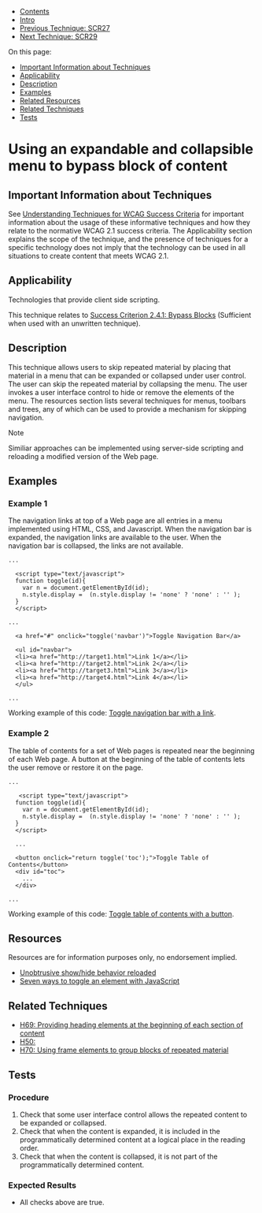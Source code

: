 -   [Contents](https://www.w3.org/WAI/WCAG21/Techniques/#techniques "Table of Contents")
-   [Intro](https://www.w3.org/WAI/WCAG21/Techniques/#introduction "Introduction to Techniques")
-   [Previous Technique: SCR27](SCR27)
-   [Next Technique: SCR29](SCR29)

On this page:

-   [Important Information about Techniques](#important-information)
-   [Applicability](#applicability)
-   [Description](#description)
-   [Examples](#examples)
-   [Related Resources](#resources)
-   [Related Techniques](#related)
-   [Tests](#tests)

Using an expandable and collapsible menu to bypass block of content
===================================================================

Important Information about Techniques
--------------------------------------

See [Understanding Techniques for WCAG Success Criteria](https://www.w3.org/WAI/WCAG21/Understanding/understanding-techniques) for important information about the usage of these informative techniques and how they relate to the normative WCAG 2.1 success criteria. The Applicability section explains the scope of the technique, and the presence of techniques for a specific technology does not imply that the technology can be used in all situations to create content that meets WCAG 2.1.

Applicability
-------------

Technologies that provide client side scripting.

This technique relates to [Success Criterion 2.4.1: Bypass Blocks](https://www.w3.org/WAI/WCAG21/Understanding/bypass-blocks) (Sufficient when used with an unwritten technique).

Description
-----------

This technique allows users to skip repeated material by placing that material in a menu that can be expanded or collapsed under user control. The user can skip the repeated material by collapsing the menu. The user invokes a user interface control to hide or remove the elements of the menu. The resources section lists several techniques for menus, toolbars and trees, any of which can be used to provide a mechanism for skipping navigation.

Note

Similiar approaches can be implemented using server-side scripting and reloading a modified version of the Web page.

Examples
--------

### Example 1

The navigation links at top of a Web page are all entries in a menu implemented using HTML, CSS, and Javascript. When the navigation bar is expanded, the navigation links are available to the user. When the navigation bar is collapsed, the links are not available.

    ...

      <script type="text/javascript">
      function toggle(id){
        var n = document.getElementById(id);
        n.style.display =  (n.style.display != 'none' ? 'none' : '' );
      }
      </script>

    ...

      <a href="#" onclick="toggle('navbar')">Toggle Navigation Bar</a>

      <ul id="navbar">
      <li><a href="http://target1.html">Link 1</a></li>
      <li><a href="http://target2.html">Link 2</a></li>
      <li><a href="http://target3.html">Link 3</a></li>
      <li><a href="http://target4.html">Link 4</a></li>
      </ul>

    ...

Working example of this code: [Toggle navigation bar with a link](../../working-examples/script-toggle-navbar-link/).

### Example 2

The table of contents for a set of Web pages is repeated near the beginning of each Web page. A button at the beginning of the table of contents lets the user remove or restore it on the page.

    ...

       <script type="text/javascript">
      function toggle(id){
        var n = document.getElementById(id);
        n.style.display =  (n.style.display != 'none' ? 'none' : '' );
      }
      </script>

      ...

      <button onclick="return toggle('toc');">Toggle Table of Contents</button>
      <div id="toc">
        ...
      </div>

    ...

Working example of this code: [Toggle table of contents with a button](../../working-examples/script-toggle-toc-button/).

Resources
---------

Resources are for information purposes only, no endorsement implied.

-   [Unobtrusive show/hide behavior reloaded](http://www.bobbyvandersluis.com/articles/unobtrusive-show-hide/)
-   [Seven ways to toggle an element with JavaScript](http://www.dustindiaz.com/seven-togglers/)

Related Techniques
------------------

-   [H69: Providing heading elements at the beginning of each section of content](https://www.w3.org/WAI/WCAG21/Techniques/html/H69)
-   [H50:](https://www.w3.org/WAI/WCAG21/Techniques//H50)
-   [H70: Using frame elements to group blocks of repeated material](https://www.w3.org/WAI/WCAG21/Techniques/html/H70)

Tests
-----

### Procedure

1.  Check that some user interface control allows the repeated content to be expanded or collapsed.
2.  Check that when the content is expanded, it is included in the programmatically determined content at a logical place in the reading order.
3.  Check that when the content is collapsed, it is not part of the programmatically determined content.

### Expected Results

-   All checks above are true.
